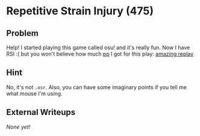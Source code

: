 # Repetitive Strain Injury (475)

## Problem

Help! I started playing this game called osu! and it's really fun. Now I have RSI :( but you won't believe how much [pp](https://osu.ppy.sh/wiki/Performance_Points) I got for this play: [amazing replay](files/ken_u_read_this)

## Hint

No, it's not `.osr`. Also, you can have some imaginary points if you tell me what mouse I'm using.

## External Writeups

*None yet!*